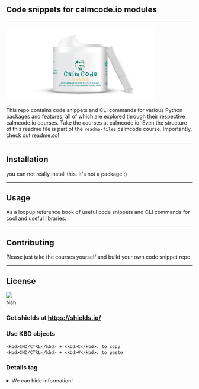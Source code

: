 ## Code snippets for calmcode.io modules
***
<img src="visuals/CalmCodeLogo.png" width=400 height=200>
<br>


This repo contains code snippets and CLI commands for various Python packages and features, all of which are explored through their respective calmcode.io courses.
Take the courses at calmcode.io. 
Even the structure of this readme file is part of the `readme-files` calmcode course.
Importantly, check out readme.so!
***
## Installation
you can not really install this. It's not a package :) 

***
## Usage
As a loopup reference book of useful code snippets and CLI commands for cool and useful libraries.

***
## Contributing
Please just take the courses yourself and build your own code snippet repo. 

***
## License
![](https://img.shields.io/github/license/nthomsencph/calmcode-playground?color=gree&label=nthomsencph&style=for-the-badge) <br>
Nah.

### Get shields at https://shields.io/


### Use KBD objects
    <kbd>CMD/CTRL</kbd> + <kbd>C</kbd>: to copy
    <kbd>CMD/CTRL</kbd> + <kbd>V</kbd>: to paste

### Details tag


<details>
    <summary>We can hide information!</summary>
    Here is some hidden text! <br>
    - <kbd>CMD/CTRL</kbd> + <kbd>C</kbd>: to copy <br>
    - <kbd>CMD/CTRL</kbd> + <kbd>V</kbd>: to paste <br>


